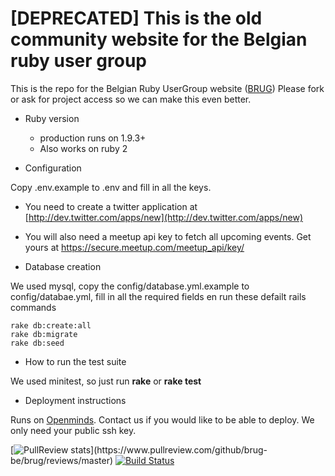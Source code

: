 # [DEPRECATED] This is the old community website for the Belgian ruby user group

This is the repo for the Belgian Ruby UserGroup website ([BRUG](http://brug.be))
Please fork or ask for project access so we can make this even better.

* Ruby version
  * production runs on 1.9.3+
  * Also works on ruby 2

* Configuration

Copy .env.example to .env and fill in all the keys.

* You need to create a twitter application at [http://dev.twitter.com/apps/new](http://dev.twitter.com/apps/new)
* You will also need a meetup api key to fetch all upcoming events. Get yours at https://secure.meetup.com/meetup_api/key/

* Database creation

We used mysql, copy the config/database.yml.example to config/databae.yml, fill in all the required fields en run these defailt rails commands

    rake db:create:all
    rake db:migrate
    rake db:seed

* How to run the test suite

We used minitest, so just run **rake** or **rake test**

* Deployment instructions

Runs on [Openminds](http://openminds.be). Contact us if you would like to be able to deploy. We only need your public ssh key.

[![PullReview
stats](https://www.pullreview.com/github/brug-be/brug/badges/master.svg?)](https://www.pullreview.com/github/brug-be/brug/reviews/master) [![Build Status](https://travis-ci.org/brug-be/brug.svg?branch=master)](https://travis-ci.org/brug-be/brug)
